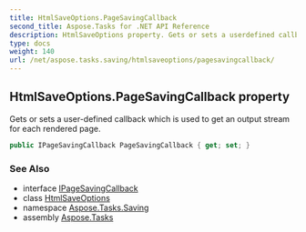 ```yaml
---
title: HtmlSaveOptions.PageSavingCallback
second_title: Aspose.Tasks for .NET API Reference
description: HtmlSaveOptions property. Gets or sets a userdefined callback which is used to get an output stream for each rendered page
type: docs
weight: 140
url: /net/aspose.tasks.saving/htmlsaveoptions/pagesavingcallback/
---
```

## HtmlSaveOptions.PageSavingCallback property

Gets or sets a user-defined callback which is used to get an output stream for each rendered page.

```csharp
public IPageSavingCallback PageSavingCallback { get; set; }
```

### See Also

* interface [IPageSavingCallback](../../ipagesavingcallback/)
* class [HtmlSaveOptions](../)
* namespace [Aspose.Tasks.Saving](../../htmlsaveoptions/)
* assembly [Aspose.Tasks](../../../)


